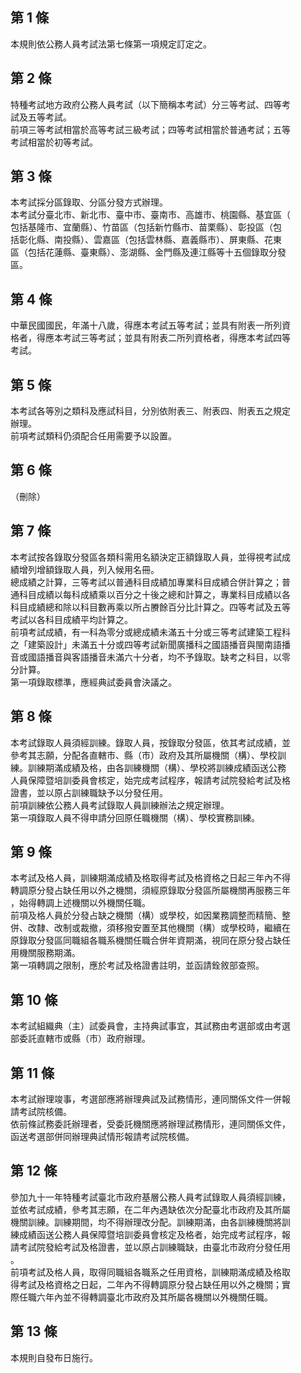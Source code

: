 第 1 條
-------
本規則依公務人員考試法第七條第一項規定訂定之。

第 2 條
-------
特種考試地方政府公務人員考試（以下簡稱本考試）分三等考試、四等考  
試及五等考試。  
前項三等考試相當於高等考試三級考試；四等考試相當於普通考試；五等  
考試相當於初等考試。

第 3 條
-------
本考試採分區錄取、分區分發方式辦理。  
本考試分臺北市、新北市、臺中市、臺南市、高雄市、桃園縣、基宜區（  
包括基隆市、宜蘭縣）、竹苗區（包括新竹縣市、苗栗縣）、彰投區（包  
括彰化縣、南投縣）、雲嘉區（包括雲林縣、嘉義縣市）、屏東縣、花東  
區（包括花蓮縣、臺東縣）、澎湖縣、金門縣及連江縣等十五個錄取分發  
區。

第 4 條
-------
中華民國國民，年滿十八歲，得應本考試五等考試；並具有附表一所列資  
格者，得應本考試三等考試；並具有附表二所列資格者，得應本考試四等  
考試。

第 5 條
-------
本考試各等別之類科及應試科目，分別依附表三、附表四、附表五之規定  
辦理。  
前項考試類科仍須配合任用需要予以設置。

第 6 條
-------
（刪除）

第 7 條
-------
本考試按各錄取分發區各類科需用名額決定正額錄取人員，並得視考試成  
績增列增額錄取人員，列入候用名冊。  
總成績之計算，三等考試以普通科目成績加專業科目成績合併計算之；普  
通科目成績以每科成績乘以百分之十後之總和計算之，專業科目成績以各  
科目成績總和除以科目數再乘以所占賸餘百分比計算之。四等考試及五等  
考試以各科目成績平均計算之。  
前項考試成績，有一科為零分或總成績未滿五十分或三等考試建築工程科  
之「建築設計」未滿五十分或四等考試新聞廣播科之國語播音與閩南語播  
音或國語播音與客語播音未滿六十分者，均不予錄取。缺考之科目，以零  
分計算。  
第一項錄取標準，應經典試委員會決議之。

第 8 條
-------
本考試錄取人員須經訓練。錄取人員，按錄取分發區，依其考試成績，並  
參考其志願，分配各直轄市、縣（市）政府及其所屬機關（構）、學校訓  
練。訓練期滿成績及格，由各訓練機關（構）、學校將訓練成績函送公務  
人員保障暨培訓委員會核定，始完成考試程序，報請考試院發給考試及格  
證書，並以原占訓練職缺予以分發任用。  
前項訓練依公務人員考試錄取人員訓練辦法之規定辦理。  
第一項錄取人員不得申請分回原任職機關（構）、學校實務訓練。

第 9 條
-------
本考試及格人員，訓練期滿成績及格取得考試及格資格之日起三年內不得  
轉調原分發占缺任用以外之機關，須經原錄取分發區所屬機關再服務三年  
，始得轉調上述機關以外機關任職。  
前項及格人員於分發占缺之機關（構）或學校，如因業務調整而精簡、整  
併、改隸、改制或裁撤，須移撥安置至其他機關（構）或學校時，繼續在  
原錄取分發區同職組各職系機關任職合併年資期滿，視同在原分發占缺任  
用機關服務期滿。  
第一項轉調之限制，應於考試及格證書註明，並函請銓敘部查照。

第 10 條
--------
本考試組織典（主）試委員會，主持典試事宜，其試務由考選部或由考選  
部委託直轄市或縣（市）政府辦理。

第 11 條
--------
本考試辦理竣事，考選部應將辦理典試及試務情形，連同關係文件一併報  
請考試院核備。  
依前條試務委託辦理者，受委託機關應將辦理試務情形，連同關係文件，  
函送考選部併同辦理典試情形報請考試院核備。

第 12 條
--------
參加九十一年特種考試臺北市政府基層公務人員考試錄取人員須經訓練，  
並依考試成績，參考其志願，在二年內遇缺依次分配臺北市政府及其所屬  
機關訓練。訓練期間，均不得辦理改分配。訓練期滿，由各訓練機關將訓  
練成績函送公務人員保障暨培訓委員會核定及格者，始完成考試程序，報  
請考試院發給考試及格證書，並以原占訓練職缺，由臺北市政府分發任用  
。  
前項考試及格人員，取得同職組各職系之任用資格，訓練期滿成績及格取  
得考試及格資格之日起，二年內不得轉調原分發占缺任用以外之機關；實  
際任職六年內並不得轉調臺北市政府及其所屬各機關以外機關任職。

第 13 條
--------
本規則自發布日施行。

